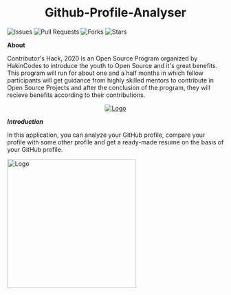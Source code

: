 <h1 align= "center"><b>Github-Profile-Analyser</b></h1>

![Issues](https://img.shields.io/github/issues/Aakansha99/Github-Profile-Analyser)
![Pull Requests](https://img.shields.io/github/issues-pr/Aakansha99/Github-Profile-Analyser?)
![Forks](https://img.shields.io/github/forks/Aakansha99/Github-Profile-Analyser)
![Stars](https://img.shields.io/github/stars/Aakansha99/Github-Profile-Analyser)


****About****

Contributor's Hack, 2020 is an Open Source Program organized by HakinCodes to introduce the youth to Open Source and it's great benefits. This program will run for about one and a half months in which fellow participants will get guidance from highly skilled mentors to contribute in Open Source Projects and after the conclusion of the program, they will recieve benefits according to their contributions.

<p align="center">
  <a href="https://hakincodes.tech/">
    <img src="https://dev-to-uploads.s3.amazonaws.com/i/l03dhrni2dxfgi67hx78.jpeg" alt="Logo">
  </a>
</p>


***Introduction***

In this application, you can analyze your GitHub profile, compare your profile with some other profile and get a ready-made resume on the basis of your GitHub profile.



<img src="https://media.giphy.com/media/du3J3cXyzhj75IOgvA/giphy.gif" alt="Logo" width="300">
